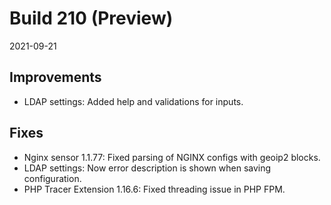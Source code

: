# Build 210 (Preview)

2021-09-21

## Improvements

* LDAP settings: Added help and validations for inputs.

## Fixes

* Nginx sensor 1.1.77: Fixed parsing of NGINX configs with geoip2 blocks.
* LDAP settings: Now error description is shown when saving configuration.
* PHP Tracer Extension 1.16.6: Fixed threading issue in PHP FPM.
